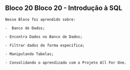 ## Bloco 20 Bloco 20 - Introdução à SQL

    Nesse Bloco foi aprendido sobre:

    -  Banco de Dados;

    - Encontra Dados no Banco de Dados;

    - Filtrar dados de forma específica;

    - Manipulando Tabelas;

    - Consolidando o aprendizado com o Projeto All For One.
